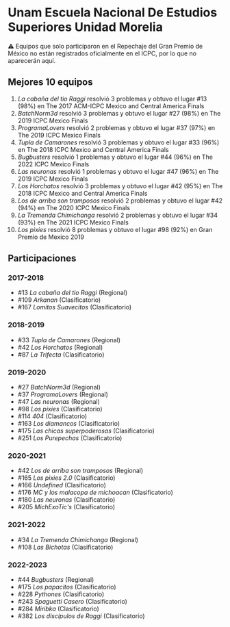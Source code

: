 # Unam Escuela Nacional De Estudios Superiores Unidad Morelia

:warning: Equipos que solo participaron en el Repechaje del Gran Premio de México no están registrados oficialmente en el ICPC, por lo que no aparecerán aquí.

## Mejores 10 equipos

1. _La cabaña del tio Raggi_ resolvió 3 problemas y obtuvo el lugar #13 (98%) en The 2017 ACM-ICPC Mexico and Central America Finals
1. _BatchNorm3d_ resolvió 3 problemas y obtuvo el lugar #27 (98%) en The 2019 ICPC Mexico Finals
1. _ProgramaLovers_ resolvió 2 problemas y obtuvo el lugar #37 (97%) en The 2019 ICPC Mexico Finals
1. _Tupla de Camarones_ resolvió 3 problemas y obtuvo el lugar #33 (96%) en The 2018 ICPC Mexico and Central America Finals
1. _Bugbusters_ resolvió 1 problemas y obtuvo el lugar #44 (96%) en The 2022 ICPC Mexico Finals
1. _Las neuronas_ resolvió 1 problemas y obtuvo el lugar #47 (96%) en The 2019 ICPC Mexico Finals
1. _Los Horchatos_ resolvió 3 problemas y obtuvo el lugar #42 (95%) en The 2018 ICPC Mexico and Central America Finals
1. _Los de arriba son tramposos_ resolvió 2 problemas y obtuvo el lugar #42 (94%) en The 2020 ICPC Mexico Finals
1. _La Tremenda Chimichanga_ resolvió 2 problemas y obtuvo el lugar #34 (93%) en The 2021 ICPC Mexico Finals
1. _Los pixies_ resolvió 8 problemas y obtuvo el lugar #98 (92%) en Gran Premio de Mexico 2019

## Participaciones

### 2017-2018

- #13 _La cabaña del tio Raggi_ (Regional)
- #109 _Arkanan_ (Clasificatorio)
- #167 _Lomitos Suavecitos_ (Clasificatorio)

### 2018-2019

- #33 _Tupla de Camarones_ (Regional)
- #42 _Los Horchatos_ (Regional)
- #87 _La Trifecta_ (Clasificatorio)

### 2019-2020

- #27 _BatchNorm3d_ (Regional)
- #37 _ProgramaLovers_ (Regional)
- #47 _Las neuronas_ (Regional)
- #98 _Los pixies_ (Clasificatorio)
- #114 _404_ (Clasificatorio)
- #163 _Los diamancos_ (Clasificatorio)
- #175 _Las chicas superpoderosas_ (Clasificatorio)
- #251 _Los Purepechas_ (Clasificatorio)

### 2020-2021

- #42 _Los de arriba son tramposos_ (Regional)
- #165 _Los pixies 2.0_ (Clasificatorio)
- #166 _Undefined_ (Clasificatorio)
- #176 _MC y los malacopa de michoacan_ (Clasificatorio)
- #180 _Las neuronas_ (Clasificatorio)
- #205 _MichExoTic's_ (Clasificatorio)

### 2021-2022

- #34 _La Tremenda Chimichanga_ (Regional)
- #108 _Las Bichotas_ (Clasificatorio)

### 2022-2023

- #44 _Bugbusters_ (Regional)
- #175 _Los papacitos_ (Clasificatorio)
- #228 _Pythones_ (Clasificatorio)
- #243 _Spaguetti Casero_ (Clasificatorio)
- #284 _Miribka_ (Clasificatorio)
- #382 _Los discípulos de Raggi_ (Clasificatorio)



